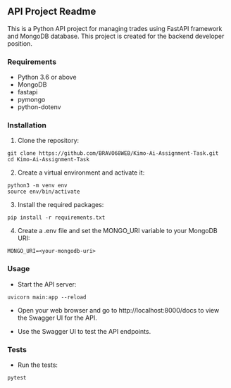 ## API Project Readme

This is a Python API project for managing trades using FastAPI framework and MongoDB database. This project is created for the backend developer position.

### Requirements

- Python 3.6 or above
- MongoDB
- fastapi
- pymongo
- python-dotenv

### Installation

1. Clone the repository:

```
git clone https://github.com/BRAVO68WEB/Kimo-Ai-Assignment-Task.git
cd Kimo-Ai-Assignment-Task
```

2. Create a virtual environment and activate it:

```
python3 -m venv env
source env/bin/activate
```

3. Install the required packages:

```
pip install -r requirements.txt
```

4. Create a .env file and set the MONGO_URI variable to your MongoDB URI:

```
MONGO_URI=<your-mongodb-uri>
```

### Usage

- Start the API server:

```
uvicorn main:app --reload
```

- Open your web browser and go to http://localhost:8000/docs to view the Swagger UI for the API.

- Use the Swagger UI to test the API endpoints.

### Tests

- Run the tests:

```
pytest
```